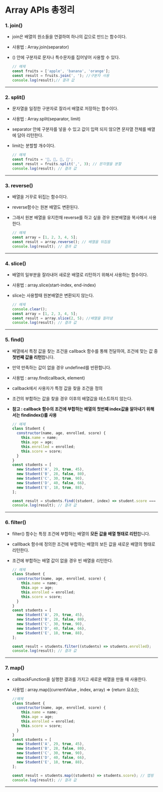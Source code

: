 # Array APIs  총정리

### 1. join()

* join은 배열의 원소들을 연결하여 하나의 값으로 만드는 함수이다.

* 사용법 : Array.join(separator)

* () 안에 구분자로 문자나 특수문자를 집어넣어 사용할 수 있다.

  ```javascript
  // 예제
  const fruits = ['apple', 'banana', 'orange'];
  const result = fruits.join(', '); //구분자 사용
  console.log(result);// 결과 값
  ```

****

### 2. split()

* 문자열을 일정한 구분자로 잘라서 배열로 저장하는 함수이다.

* 사용법 : Array.split(separator, limit)

* separator 안에 구분자를 넣을 수 있고 값이 입력 되지 않으면 문자열 전체를 배열에 담아 리턴한다.

* limit는 분할할 개수이다.

  ```javascript
  // 예제
  const fruits = '🍎, 🥝, 🍌, 🍒';
  const result = fruits.split(',', 3); // 문자열을 분할
  console.log(result); // 결과 값
  ```

****

### 3. reverse()

* 배열을 거꾸로 뒤집는 함수이다.

* reverse함수는 원본 배열도 변환된다.

* 그래서 원본 배열을 유지한채 reverse를 하고 싶을 경우 원본배열을 복사해서 사용한다.

  ```javascript
  // 예제
  const array = [1, 2, 3, 4, 5];
  const result = array.reverse(); // 배열을 뒤집음
  console.log(result); // 결과 값
  ```

****

### 4. slice()

* 배열의 일부분을 잘라내어 새로운 배열로 리턴하기 위해서 사용하는 함수이다.

* 사용법 : array.slice(start-index, end-index)

* slice는 사용할때 원본배열은 변환되지 않는다.

  ```javascript
  // 예제
  console.clear(); 
  const array = [1, 2, 3, 4, 5];
  const result = array.slice(2, 5); //배열을 잘라냄
  console.log(result); // 결과 값
  ```

****

### 5. find()

* 배열에서 특정 값을 찾는 조건을 callback 함수를 통해 전달하여, 조건에 맞는 값 중 **첫번째 값을 리턴**합니다.

* 만약 만족하는 값이 없을 경우 undefined를 반환합니다.

* 사용법 : array.find(callback, element)

* callback에서 사용자가 특정 값을 찾을 조건을 정의

* 조건의 부합하는 값을 찾을 경우 이후의  배열값을 테스트하지 않는다.

* **참고 : callback 함수의 조건에 부합하는 배열의 첫번째 index값을 알아내기 위해서는 findindex()를 사용** 

  ```javascript
  // 예제
  class Student {
    constructor(name, age, enrolled, score) {
      this.name = name;
      this.age = age;
      this.enrolled = enrolled;
      this.score = score;
    }
  }
  const students = [
    new Student('A', 29, true, 45),
    new Student('B', 28, false, 80),
    new Student('C', 30, true, 90),
    new Student('D', 40, false, 66),
    new Student('E', 18, true, 88),
  ];
  
  const result = students.find((student, index) => student.score === 90); // arrow방식
  console.log(result); // 결과 값
  ```

****

### 6. filter()

* filter() 함수는 특정 조건에 부합하는 배열의 **모든 값을 배열 형태로 리턴**합니다.

* calllback 함수에 정의한 조건에 부합하는 배열의 보든 값을 새로운 배열의 형태로 리턴한다.

* 조건에 부합하는 배열 값이 없을 경우 빈 배열을 리턴한다.

  ```javascript
  // 예제
  class Student {
    constructor(name, age, enrolled, score) {
      this.name = name;
      this.age = age;
      this.enrolled = enrolled;
      this.score = score;
    }
  }
  const students = [
    new Student('A', 29, true, 45),
    new Student('B', 28, false, 80),
    new Student('C', 30, true, 90),
    new Student('D', 40, false, 66),
    new Student('E', 18, true, 88),
  ];
  
  const result = students.filter((students) => students.enrolled); 
  console.log(result); // 결과 값
  ```

****

### 7. map()

*  callbackFunction을 실행한 결과를 가지고 새로운 배열을 만들 때 사용한다.

* 사용법 : array.map((currentValue , index, array) => {return 요소});

  ```javascript
  //예제
  class Student {
    constructor(name, age, enrolled, score) {
      this.name = name;
      this.age = age;
      this.enrolled = enrolled;
      this.score = score;
    }
  }
  const students = [
    new Student('A', 29, true, 45),
    new Student('B', 28, false, 80),
    new Student('C', 30, true, 90),
    new Student('D', 40, false, 66),
    new Student('E', 18, true, 88),
  ];
  
  const result = students.map((students) => students.score); // 맵핑
  console.log(result); // 결과 값
  ```

****

